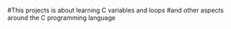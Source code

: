 #This projects is about learning C variables and loops
#and other aspects around the C programming language
